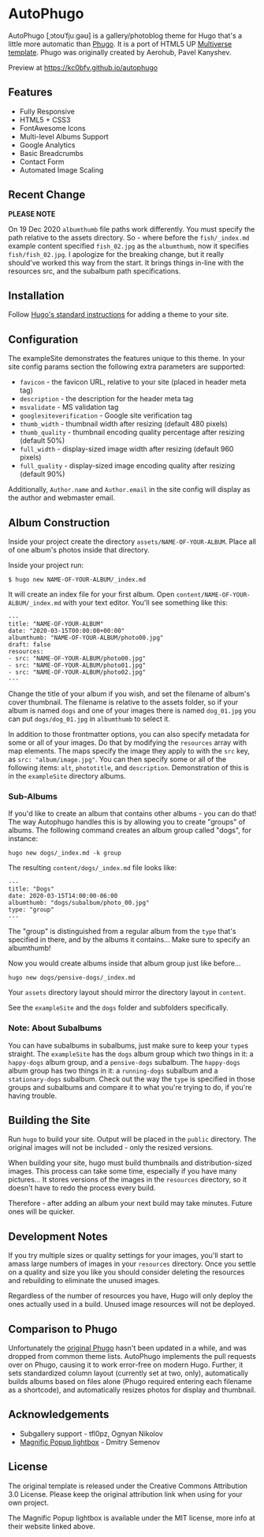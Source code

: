 # AutoPhugo

AutoPhugo [ˌɔtoʊˈfjuːgəʊ] is a gallery/photoblog theme for Hugo that's a little more automatic than [Phugo](https://github.com/kc0bfv/phugo/).  It is a port of HTML5 UP [Multiverse template](https://html5up.net/multiverse).  Phugo was originally created by Aerohub, Pavel Kanyshev.

Preview at <https://kc0bfv.github.io/autophugo>

## Features

- Fully Responsive
- HTML5 + CSS3
- FontAwesome Icons
- Multi-level Albums Support
- Google Analytics
- Basic Breadcrumbs
- Contact Form
- Automated Image Scaling

## Recent Change

**PLEASE NOTE**

On 19 Dec 2020 `albumthumb` file paths work differently.  You must specify the path relative to the assets directory.  So - where before the `fish/_index.md` example content specified `fish_02.jpg` as the `albumthumb`, now it specifies `fish/fish_02.jpg`.  I apologize for the breaking change, but it really should've worked this way from the start.  It brings things in-line with the resources src, and the subalbum path specifications.

## Installation

Follow [Hugo's standard instructions](https://gohugo.io/getting-started/quick-start/#step-3-add-a-theme) for adding a theme to your site.

## Configuration

The exampleSite demonstrates the features unique to this theme.  In your site config params section the following extra parameters are supported:

* `favicon` - the favicon URL, relative to your site (placed in header meta tag)
* `description` - the description for the header meta tag
* `msvalidate` - MS validation tag
* `googlesiteverification` - Google site verification tag
* `thumb_width` - thumbnail width after resizing (default 480 pixels)
* `thumb_quality` - thumbnail encoding quality percentage after resizing (default 50%)
* `full_width` - display-sized image width after resizing (default 960 pixels)
* `full_quality` - display-sized image encoding quality after resizing (default 90%)

Additionally, `Author.name` and `Author.email` in the site config will display as the author and webmaster email.

## Album Construction

Inside your project create the directory `assets/NAME-OF-YOUR-ALBUM`.  Place all of one album's photos inside that directory.

Inside your project run:

```
$ hugo new NAME-OF-YOUR-ALBUM/_index.md
```

It will create an index file for your first album.  Open `content/NAME-OF-YOUR-ALBUM/_index.md` with your text editor. You'll see something like this:

```
---
title: "NAME-OF-YOUR-ALBUM"
date: "2020-03-15T00:00:00+00:00"
albumthumb: "NAME-OF-YOUR-ALBUM/photo00.jpg"
draft: false
resources:
- src: "NAME-OF-YOUR-ALBUM/photo00.jpg"
- src: "NAME-OF-YOUR-ALBUM/photo01.jpg"
- src: "NAME-OF-YOUR-ALBUM/photo02.jpg"
---
```

Change the title of your album if you wish, and set the filename of album's cover thumbnail.  The filename is relative to the assets folder, so if your album is named `dogs` and one of your images there is named `dog_01.jpg` you can put `dogs/dog_01.jpg` in `albumthumb` to select it.

In addition to those frontmatter options, you can also specify metadata for some or all of your images.  Do that by modifying the `resources` array with map elements.  The maps specify the image they apply to with the `src` key, as `src: "album/image.jpg"`.  You can then specify some or all of the following items: `alt`, `phototitle`, and `description`.  Demonstration of this is in the `exampleSite` directory albums.

### Sub-Albums

If you'd like to create an album that contains other albums - you can do that!  The way Autophugo handles this is by allowing you to create "groups" of albums.  The following command creates an album group called "dogs", for instance:

```
hugo new dogs/_index.md -k group
```

The resulting `content/dogs/_index.md` file looks like:

```
---
title: "Dogs"
date: 2020-03-15T14:00:00-06:00
albumthumb: "dogs/subalbum/photo_00.jpg"
type: "group"
---
```

The "group" is distinguished from a regular album from the `type` that's specified in there, and by the albums it contains...  Make sure to specify an albumthumb!

Now you would create albums inside that album group just like before...

```
hugo new dogs/pensive-dogs/_index.md
```

Your `assets` directory layout should mirror the directory layout in `content`.

See the `exampleSite` and the `dogs` folder and subfolders specifically.

### Note: About Subalbums

You can have subalbums in subalbums, just make sure to keep your `type`s straight.  The `exampleSite` has the `dogs` album group which two things in it: a `happy-dogs` album group, and a `pensive-dogs` subalbum.  The `happy-dogs` album group has two things in it: a `running-dogs` subalbum and a `stationary-dogs` subalbum.  Check out the way the `type` is specified in those groups and subalbums and compare it to what you're trying to do, if you're having trouble.

## Building the Site

Run `hugo` to build your site.  Output will be placed in the `public` directory.  The original images will not be included - only the resized versions.

When building your site, hugo must build thumbnails and distribution-sized images.  This process can take some time, especially if you have many pictures...  It stores versions of the images in the `resources` directory, so it doesn't have to redo the process every build.

Therefore - after adding an album your next build may take minutes.  Future ones will be quicker.

## Development Notes

If you try multiple sizes or quality settings for your images, you'll start to amass large numbers of images in your `resources` directory.  Once you settle on a quality and size you like you should consider deleting the resources and rebuilding to eliminate the unused images.

Regardless of the number of resources you have, Hugo will only deploy the ones actually used in a build.  Unused image resources will not be deployed.

## Comparison to Phugo

Unfortunately the [original Phugo](https://github.com/aerohub/phugo) hasn't been updated in a while, and was dropped from common theme lists.  AutoPhugo implements the pull requests over on Phugo, causing it to work error-free on modern Hugo.  Further, it sets standardized column layout (currently set at two, only), automatically builds albums based on files alone (Phugo required entering each filename as a shortcode), and automatically resizes photos for display and thumbnail.

## Acknowledgements

* Subgallery support - tfl0pz, Ognyan Nikolov
* [Magnific Popup lightbox](https://dimsemenov.com/plugins/magnific-popup/) - Dmitry Semenov

## License

The original template is released under the Creative Commons Attribution 3.0 License. Please keep the original attribution link when using for your own project.

The Magnific Popup lightbox is available under the MIT license, more info at their website linked above.
